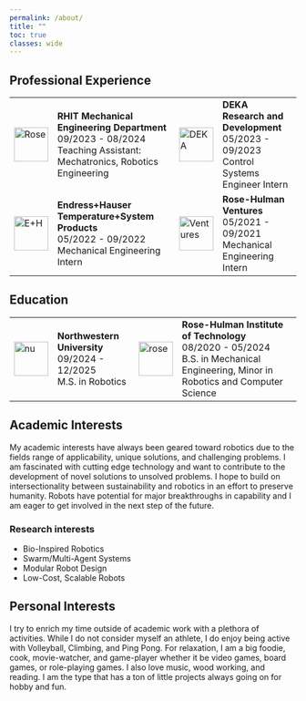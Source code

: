 ```yaml
---
permalink: /about/
title: ""
toc: true
classes: wide
---
```


## Professional Experience

<table>
  <tbody>
    <tr>
      <td style="border-bottom-width:0;"><img src="{{site.baseurl}}/assets/images/misc/roseR.png" alt="Rose" width="60"></td>
      <td style="border-bottom-width:0;">
      <strong>RHIT Mechanical Engineering Department</strong> <br> 09/2023 - 08/2024 <br> Teaching Assistant: Mechatronics, Robotics Engineering </td>
      <td style="border-bottom-width:0;"><img src="{{site.baseurl}}/assets/images/misc/dekaLogo.jpeg" alt="DEKA" width="60"></td>
      <td style="border-bottom-width:0;">
      <strong>DEKA Research and Development</strong> <br> 05/2023 - 09/2023 <br> Control Systems Engineer Intern </td>
    </tr>
    <tr>
      <td style = "border-bottom-width:0;"><img src="{{site.baseurl}}/assets/images/misc/ehLogo.png" alt="E+H" width="60"></td>
      <td style = "border-bottom-width:0;">
      <strong>Endress+Hauser Temperature+System Products</strong> <br> 05/2022 - 09/2022 <br> Mechanical Engineering Intern </td>
      <td style = "border-bottom-width:0;"><img src="{{site.baseurl}}/assets/images/misc/venturesLogo.png" alt="Ventures" width="60"></td>
      <td style = "border-bottom-width:0;">
      <strong>Rose-Hulman Ventures</strong> <br> 05/2021 - 09/2021 <br> Mechanical Engineering Intern </td>
    </tr>
  </tbody>
</table>

## Education

<table>
  <tbody>
    <tr>
      <td style="border-bottom-width:0;"><img src="{{site.baseurl}}/assets/images/misc/northwestern.jpg" alt="nu" width="60"></td>
      <td style="border-bottom-width:0;">
        <strong>Northwestern University</strong> <br> 09/2024 - 12/2025 <br> M.S. in Robotics
      </td>
      <td style="border-bottom-width:0;"><img src="{{site.baseurl}}/assets/images/misc/roseR.png" alt="rose" width="60"></td>
      <td style="border-bottom-width:0;">
        <strong>Rose-Hulman Institute of Technology</strong> <br> 08/2020 - 05/2024 <br> B.S. in Mechanical Engineering, Minor in Robotics and Computer Science
      </td>
    </tr>
  </tbody>
</table>

## Academic Interests
My academic interests have always been geared toward robotics due to the fields range of applicability, unique solutions, and challenging problems. I am fascinated with cutting edge technology and want to contribute to the development of novel solutions to unsolved problems. I hope to build on intersectionality between sustainability and robotics in an effort to preserve humanity. Robots have potential for major breakthroughs in capability and I am eager to get involved in the next step of the future.

### Research interests
* Bio-Inspired Robotics
* Swarm/Multi-Agent Systems
* Modular Robot Design
* Low-Cost, Scalable Robots

## Personal Interests
I try to enrich my time outside of academic work with a plethora of activities. While I do not consider myself an athlete, I do enjoy being active with Volleyball, Climbing, and Ping Pong. For relaxation, I am a big foodie, cook, movie-watcher, and game-player whether it be video games, board games, or role-playing games.​ I also love music, wood working, and reading. I am the type that has a ton of little projects always going on for hobby and fun.
